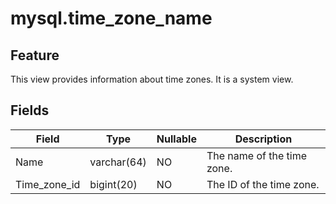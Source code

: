 mysql.time_zone_name
=========================================


Feature
--------------------

This view provides information about time zones. It is a system view.

Fields
----------------------

| Field | Type | Nullable | Description |
|--------------|-------------|------------|-------|
| Name | varchar(64) | NO | The name of the time zone. |
| Time_zone_id | bigint(20) | NO | The ID of the time zone. |
